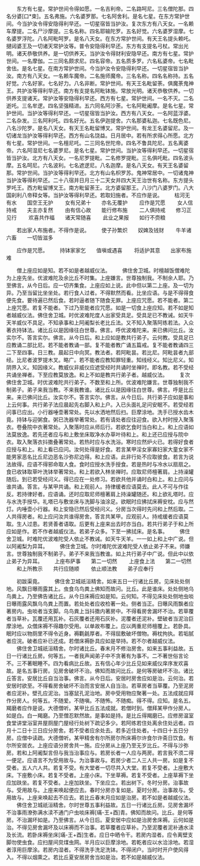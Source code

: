 <!-- { "loadSidebar": true } -->
　　东方有七星。常护世间令得如愿。一名吉利帝。二名路呵尼。三名僧陀那。四名分婆[口*束]。五名弗施。六名婆罗那。七名阿舍利。是名七星。在东方常护世间。今当护汝令得安隐得利早还。一切星宿皆当护汝。复次东方有八天女。一名赖车摩提。二名尸沙摩提。三名名称。四名耶输陀罗。五名好觉。六名婆罗湿摩。七名婆罗浮陀。八名阿毗呵罗。是名八天女。在东方常护世间。有天王名提头赖吒。揵闼婆王及一切诸天常护汝等。普令安隐得利早还。东方有支提名弓杖。常出光明。诸天恭敬供养。是一切供养天。当护汝令得财利安隐早还。南方有七星。常护世间。一名摩伽。二三同名颇求尼。四名容帝。五名质多罗。六名私婆帝。七名毗舍佉。是名七星。在南方常护世间。今当护汝令安隐得利早还。一切星宿皆当护汝。南方有八天女。一名赖车魔帝。二名施师魔帝。三名名称。四名名称持。五名好觉。六名好家。七名好力。八名非断。常护世间。有天王名毗留荼。俱魔荼鬼神王。共护汝等得利早还。南方有支提名阿毗钵施。常放光明。诸天恭敬供养。一切供养支提诸天。常护汝等安隐得利早还。西方有七星。常护世间。一名不灭。二名逝吒。三名牟逻。四名坚强精进。五六同名阿沙荼。七名阿毗阇摩。是名七星。常护世间。当护汝等得利早还。一切星宿皆当护汝。西方有八天女。一名阿蓝浮婆。二名杂发。三名阿利吒。四名好光。五名伊迦提舍。六名那婆私迦。七名既色尼。八名沙陀罗。是名八天女。有天王名毗留博叉。常护世间。有龙王名婆留尼。及一切诸龙当护汝等得利早还。西方有山名饶益。日月居中。若有所求得心所愿。北方有七星。常护世间。一名檀尼吒。二三同名世陀帝。四名不鲁具陀尼。五名离婆帝。六名阿湿尼七名婆罗尼。是名七星。常护世间。当护汝等得利早还。一切星宿皆当护汝。北方有八天女。一名尼罗提毗。二名修罗提毗。三名俱吒毗。四名波头摩。五名呵尼。六名波利。七名遮逻尼。八名迦摩。是名八天女。有天王名婆留那。常护世间。当护汝等得利早还。北方有山名枳罗苏。鬼神常居中。一切诸鬼神当护汝等得利早还。二十八宿并日月三十二天女并四大天王治世有名称。东方提头罗吒王。西方毗留博叉王。南方毗留荼王。北方婆留那王。八沙门八婆罗门。八大国刹利八帝释女等。当护汝等得利早还。若取妇施者。不应作是说。
　　枯河无有水　　国空王无护
　　女有兄弟十　　亦名无覆护
　　应作是咒愿
　　女人信持戒　　夫主亦复然
　　由有信心故　　能行修布施
　　二人俱持戒　　修习正见行
　　欢喜共作福　　诸天常随喜
　　此业之果报　　如行不赍粮

　　若出家人布施者。不得作是说。
　　使子孙繁炽　　奴婢及钱财
　　牛羊诸六畜　　一切皆滋多

　　应作是咒愿。
　　持钵家家乞　　值嗔或遇喜
　　将适护其意　　出家布施难

　　僧上座应如是知。若不如是者越威仪法。
　　佛住舍卫城。时檀越饭僧难陀为上座先坐。优波难陀及余比丘不时集。上座嫌言。世尊独制我。不制余人耶。乃至佛言。从今日后。应一切齐集食。上座应如上说。此中但以第二上座。及一切为异。乃至当留比坐坐处。若行食人过者。不得默然而看。比坐应语。与是不得得食便先食。要待遍已然后食。若时逼者随下随食无罪。上座应咒愿。若不能者。第二上座咒愿。若复不能者。下过乃至能者应咒愿。如是一切食上座应知。若不如是知者越威仪法。佛住舍卫城。时优波难陀度人出家受具足。受具足已不教诫。如天牛天羊威仪不具足。不知承事和上阿阇梨长老比丘法。又不知入聚落阿练若法。入众著衣持钵法。诸比丘以是因缘往白世尊。佛言。呼优波难陀来。来已佛问比丘。汝实尔不。答言实尔。佛言。从今日后。和上应如是教共行弟子。云何教。受具足已应教诵二部比尼。若不能者教诵一部。复不能者教广诵五篇戒。复不能者教诵四三二下至四事。日三教。晨起日中向冥。教法者。若阿毗昙。若比尼。阿毗昙者九部经。比尼者波罗提木叉。略广。若不能者应教知罪轻重。知线经义。知比尼义。知阴界入义。知因缘义。教威仪非威仪应遮受经时共诵时坐禅时。即名教。若不受经共诵坐禅者。下至应教莫放逸。和上不如是教共行弟子者。越威仪法。
　　复次佛住舍卫城。时优波难陀共行弟子。不数至和上所。优波难陀嫌言。世尊独制我不制弟子。弟子来我当教。不来我教谁。诸比丘以是因缘往白世尊。佛言。呼是比丘来。来已佛问比丘。汝实尔不。答言实尔。佛言。从今日后。共行弟子应如是事和上云何事。共行弟子法应晨起先右脚入和上户。入已头面礼足问安眠不。若受经若问事已应出。小行器唾壶著常处。先以水洒地然后扫。巨摩涂地。洗手已授水齿木竟。持钵与迎粥食。粥已洗器举著常处。若有请处者应往迎食。欲入村时授入聚落衣。卷叠院中衣著常处。入聚落时应从师后行。若欲乞食时当白和上。和上应语如法莫放逸。若先还者应与和上敷坐床取净水办草叶待和上。和上还已应授与院中衣。取入聚落衣抖擞叠著常处。若热时应与水洗浴。寒时应然炉火已。若得好食者应授与和上。和上看已应问。汝何处得是好食。若言某甲淫女家寡妇家大童女家不能男家恶名比丘尼边恶名沙弥尼边得。和上应语。此非行处不应取彼食。若言为说法故得。应语不得邪命取人食。食时应授水洗手授食。若是热时与冷水以扇扇之。食已收钵取草叶洗钵举著常处。和上若欲入林坐禅时。应取尼师檀著肩。上持澡罐随后。到已若受经问义。得已应在一处修习。若欲共他并诵时白和上。和上应问与谁共诵。答言。与某甲共诵。和上观前人。持律缓者应语莫去。此人不可与作往反。若持律好者。应语诵。还时应取尼师檀著肩上持澡罐随还。和上欲礼塔时。应与水洗手授华。礼塔已与敷坐床与洗脚与油涂足。欲眠时应拂拭床褥安枕。应与然灯。内唾壶小行器。和上安隐已然后受经问义。分房当次得时先问和上然后取。二人共得房者。和上应问汝共谁得房舍。答言共某甲。应观前人。持戒缓者应语莫取。生人过患。若贤善者语取。后更有上座来出去时亦当白。若共行弟子于和上所应如是作。若不作者越威仪法。若弟子众多。下至一拂拭床。是名事。
　　佛住舍卫城。时难陀优波难陀受人依止不教诫。如天牛天羊。一一如上和上中广说。但以阿阇梨为异耳。
　　佛住舍卫城。尔时难陀优波难陀受人依止弟子不来。师嫌言。世尊独制我不制弟子。弟子不来我当教谁。如上共行弟子中广说。但此中以依止弟子为异耳。
　　上座布萨事　　第二一切然
　　上座食上法　　第二一切然
　　和上所教示　　共行应随顺
　　依止顺法教　　弟子应奉行

　　初跋渠竟。
　　佛住舍卫城祇洹精舍。如来五日一行诸比丘房。见床处处侧地。风飘日曝雨露其上。虫食乌鸟粪上佛知而故问。比丘。此是谁床。处处侧地乌鸟粪上。乃至佛告诸比丘。从今日床褥应如是知。云何知。不得见床处处侧地虫啖日曝雨露风飘乌鸟粪上而置。若处处者应收检著一处。侧者当正。日曝风雨飘者应著房内。虫啖者当支脚。乌鸟粪上当抖擞内著房中。不得看房舍漏坏不治。若草覆者当草补。瓦覆还用瓦补。石灰覆者还用石灰补。泥覆者还泥补。壁破者当泥治巨摩涂地。众僧床褥不得趣尔受用。以单故布覆上。应以两重尼师檀覆上。若卧具。眠时应以物厕里不得令近身。褥氍毹厚者。不得屈敷破坏僧物。褥枕拘执。若垢腻者应浣。破者应补已还成。若僧床褥卧具应如是举持。若不尔者越威仪法。
　　佛住舍卫城祇洹精舍。尔时诸比丘。春末月不修治房舍。如来五事利益故。五日一行诸比丘房。何等五。一者我声闻弟子中不贪著有为事不。二不著世俗言论不。三不著眠睡不。四为看病比丘故。五有信心年少比丘见如来威仪庠序发欢喜故。是名五事行房。见房舍破坏不治。佛知而故问比丘。是何等房破坏不治。诸比丘答言。安居比丘自当治事。佛言。从今日后。安居时房舍应如是治。云何治。若安居时欲至。不得看房舍破坏不治而言安居人自当治。若草房者当草覆。乃至泥房者应泥补。壁孔应泥治。当塞鼠孔泥治地。房中受用物应聚著一处。五法成就应拜作分房人。何等五。不随爱。不随嗔。不随怖。不随痴。得不得。应知。是名五。羯磨者应作是说。大德僧听。某甲比丘五法成就。若僧时到。僧拜某甲作分房人。如是白。白一羯磨。乃至僧忍默然故。是事如是持。是比丘得羯磨已。应修房温室食堂讲堂浴室井屋厕屋门屋经行处树下疏记多少。若阿练若住处离余住处远者。四月十二日十三日应分房舍。若不受者应余处去。若多近住处者。十四日十五日分房。应僧中读疏。大德僧听。某甲精舍有尔所房尔所床褥尔许食尔许斋日饮食。有尔所安居衣。上座应语分房舍共一施。应分房从上座乃至无岁比丘。不得与沙弥房。若和上阿阇梨言但与我当治事应与。若房长者一人应与两房。若言我不须二得一便足。应语言不为受用故与。为治事故与。若房少者二人三人共一房。如是复不受者。五人六人共。若复不受。有大堂者一切尽共入大堂。若复不受者。上座敷大床。下座敷小床。若复不受者。上座小床。下坐草褥。若复不受者。上座草褥下坐应加趺坐。若复不受者。上座加趺坐。下坐应立。若出树下。冬时分房。治事故与。受用故与。上座来唤起便应去。春时分房亦复如是。夏时分房。治事故与。受用故与。上座来唤起去不应去。若比丘春末月应如是治房。若不如是者越威仪法。
　　佛住舍卫城祇洹精舍。尔时世尊五事利益故。五日一行诸比丘房。见房舍漏坏不治事雨潦弥满水渎不通门户虫啖床褥[璊-王+酉]青。佛知而故问。比丘。是何等房。不治漏坏如是。乃至佛言。从今日后。夏安居中应如是治房舍床褥。云何如是治。不得见房舍漏坏及以床褥而不治事。若草覆者应草补。乃至泥覆者泥补通水渎及长流。若卧床褥坐床[璊-王+酉]生者。应日中晒令干。若房内湿者。应令离壁支脚勿使虫食。应扫屋间炱煤虫网。半月应以巨摩涂地。若乾者应以水洽涂地。若湿者淳用巨摩涂。若房内湿者。不得洗手洗足洗钵。不得闭户。当时时开户使风得入。不得以烟熏之。若比丘夏安居房舍当如是治。若不如是越威仪法。
